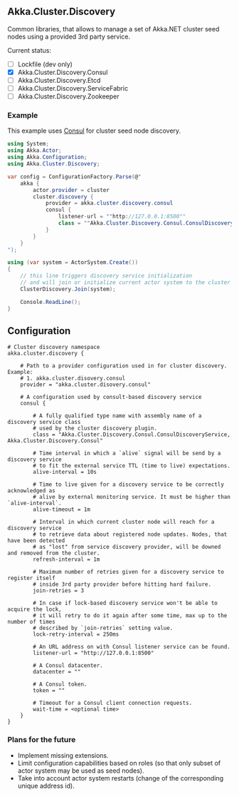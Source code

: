 ## Akka.Cluster.Discovery

Common libraries, that allows to manage a set of Akka.NET cluster seed nodes using a provided 3rd party service.

Current status:

- [ ] Lockfile (dev only)
- [x] Akka.Cluster.Discovery.Consul
- [ ] Akka.Cluster.Discovery.Etcd
- [ ] Akka.Cluster.Discovery.ServiceFabric
- [ ] Akka.Cluster.Discovery.Zookeeper

### Example

This example uses [Consul](https://www.consul.io/) for cluster seed node discovery.

```csharp
using System;
using Akka.Actor;
using Akka.Configuration;
using Akka.Cluster.Discovery;

var config = ConfigurationFactory.Parse(@"
	akka {
		actor.provider = cluster
		cluster.discovery {
			provider = akka.cluster.discovery.consul
			consul {
				listener-url = ""http://127.0.0.1:8500""
				class = ""Akka.Cluster.Discovery.Consul.ConsulDiscoveryService, Akka.Cluster.Discovery.Consul""
			}
		}
	}
");

using (var system = ActorSystem.Create())
{
	// this line triggers discovery service initialization
	// and will join or initialize current actor system to the cluster
	ClusterDiscovery.Join(system);

	Console.ReadLine();
}
```

## Configuration

```hocon
# Cluster discovery namespace
akka.cluster.discovery {
	
	# Path to a provider configuration used in for cluster discovery. Example:
	# 1. akka.cluster.disovery.consul
	provider = "akka.cluster.disovery.consul"

	# A configuration used by consult-based discovery service
	consul {
		
		# A fully qualified type name with assembly name of a discovery service class 
		# used by the cluster discovery plugin.
		class = "Akka.Cluster.Discovery.Consul.ConsulDiscoveryService, Akka.Cluster.Discovery.Consul"

		# Time interval in which a `alive` signal will be send by a discovery service
        # to fit the external service TTL (time to live) expectations. 
		alive-interval = 10s

		# Time to live given for a discovery service to be correctly acknowledged as
        # alive by external monitoring service. It must be higher than `alive-interval`. 
		alive-timeout = 1m

		# Interval in which current cluster node will reach for a discovery service
        # to retrieve data about registered node updates. Nodes, that have been detected
        # as "lost" from service discovery provider, will be downed and removed from the cluster. 
		refresh-interval = 1m

		# Maximum number of retries given for a discovery service to register itself
        # inside 3rd party provider before hitting hard failure. 
		join-retries = 3

		# In case if lock-based discovery service won't be able to acquire the lock,
        # it will retry to do it again after some time, max up to the number of times 
        # described by `join-retries` setting value.
		lock-retry-interval = 250ms

		# An URL address on with Consul listener service can be found.
		listener-url = "http://127.0.0.1:8500"

		# A Consul datacenter.
		datacenter = ""

		# A Consul token.
		token = ""

		# Timeout for a Consul client connection requests.
		wait-time = <optional time>
	}
}
```

### Plans for the future

- Implement missing extensions.
- Limit configuration capabilities based on roles (so that only subset of actor system may be used as seed nodes).
- Take into account actor system restarts (change of the corresponding unique address id).

